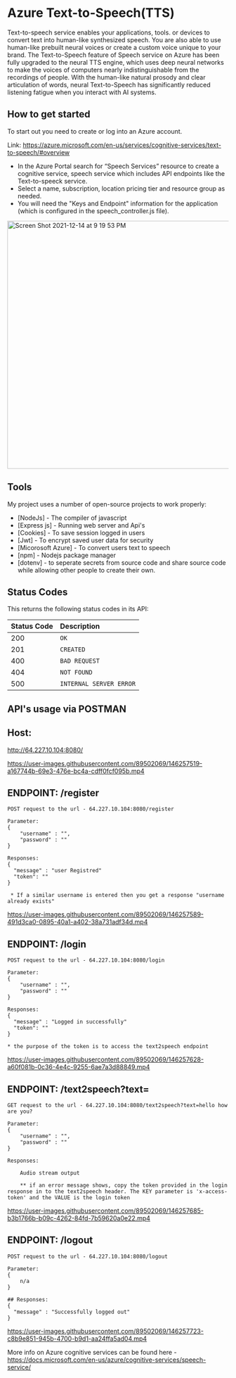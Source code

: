 # Azure Text-to-Speech(TTS) 
Text-to-speech service enables your applications, tools. or devices to convert text into human-like synthesized speech. You are also able to use human-like prebuilt neural voices or create a custom voice unique to your brand. The Text-to-Speech feature of Speech service on Azure has been fully upgraded to the neural TTS engine, which uses deep neural networks to make the voices of computers nearly indistinguishable from the recordings of people. With the human-like natural prosody and clear articulation of words, neural Text-to-Speech has significantly reduced listening fatigue when you interact with AI systems.

## How to get started
To start out you need to create or log into an Azure account. 

Link: https://azure.microsoft.com/en-us/services/cognitive-services/text-to-speech/#overview

- In the Azure Portal search for “Speech Services” resource to create a cognitive service, speech service which includes API endpoints like the Text-to-speeck service.
- Select a name, subscription, location pricing tier and resource group as needed.
- You will need the "Keys and Endpoint" information for the application (which is configured in the speech_controller.js file).

<img width="564" alt="Screen Shot 2021-12-14 at 9 19 53 PM" src="https://user-images.githubusercontent.com/89502069/146111101-c9d34f5f-3943-4a1a-addd-beea826f7a1e.png">



## Tools
My project uses a number of open-source projects to work properly:

- [NodeJs] - The compiler of javascript
- [Express js] - Running web server and Api's
- [Cookies] - To save session logged in users
- [Jwt] - To encrypt saved user data for security 
- [Micorosoft Azure] - To convert users text to speech
- [npm] - Nodejs package manager
- [dotenv] - to seperate secrets from source code and share source code while allowing other people to create their own.

## Status Codes
This returns the following status codes in its API:

| Status Code | Description |
| :--- | :--- |
| 200 | `OK` |
| 201 | `CREATED` |
| 400 | `BAD REQUEST` |
| 404 | `NOT FOUND` |
| 500 | `INTERNAL SERVER ERROR` |

## API's usage via POSTMAN

## Host:

http://64.227.10.104:8080/



https://user-images.githubusercontent.com/89502069/146257519-a167744b-69e3-476e-bc4a-cdff0fcf095b.mp4




## ENDPOINT: /register
  
```
POST request to the url - 64.227.10.104:8080/register

Parameter: 
{
    "username" : "",
    "password" : ""
}

Responses:
{
  "message" : "user Registred"
  "token": ""
}

 * If a similar username is entered then you get a response "username already exists"

```


https://user-images.githubusercontent.com/89502069/146257589-491d3ca0-0895-40a1-a402-38a731adf34d.mp4



## ENDPOINT: /login

```
POST request to the url - 64.227.10.104:8080/login

Parameter:
{
    "username" : "",
    "password" : ""
}

Responses:
{
  "message" : "Logged in successfully"
  "token": ""
}

* the purpose of the token is to access the text2speech endpoint 

```



https://user-images.githubusercontent.com/89502069/146257628-a60f081b-0c36-4e4c-9255-6ae7a3d88849.mp4



## ENDPOINT: /text2speech?text=

```
GET request to the url - 64.227.10.104:8080/text2speech?text=hello how are you?

Parameter: 
{
    "username" : "",
    "password" : ""
}

Responses:

    Audio stream output
    
    ** if an error message shows, copy the token provided in the login response in to the text2speech header. The KEY parameter is 'x-access-token' and the VALUE is the login token
```



https://user-images.githubusercontent.com/89502069/146257685-b3b1766b-b09c-4262-84fd-7b59620a0e22.mp4




## ENDPOINT: /logout 
 
```
POST request to the url - 64.227.10.104:8080/logout

Parameter: 
{
    n/a
}

## Responses:
{
  "message" : "Successfully logged out"
}
```



https://user-images.githubusercontent.com/89502069/146257723-c8b9e851-945b-4700-b9d1-aa24ffa5ad04.mp4




More info on Azure cognitive services can be found here - https://docs.microsoft.com/en-us/azure/cognitive-services/speech-service/


